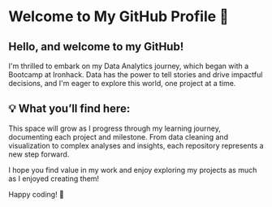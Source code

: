 # Welcome to My GitHub Profile 👋

## Hello, and welcome to my GitHub!

I'm thrilled to embark on my Data Analytics journey, which began with a Bootcamp at Ironhack. Data has the power to tell stories and drive impactful decisions, and I'm eager to explore this world, one project at a time.

## 💡 What you’ll find here:

This space will grow as I progress through my learning journey, documenting each project and milestone. From data cleaning and visualization to complex analyses and insights, each repository represents a new step forward.

I hope you find value in my work and enjoy exploring my projects as much as I enjoyed creating them!

Happy coding! 🚀

